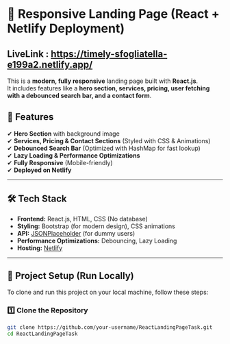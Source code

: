 # 🚀 Responsive Landing Page (React + Netlify Deployment)
## LiveLink : https://timely-sfogliatella-e199a2.netlify.app/
This is a **modern, fully responsive** landing page built with **React.js**.  
It includes features like a **hero section, services, pricing, user fetching with a debounced search bar, and a contact form**.  

## 🌟 **Features**
✔ **Hero Section** with background image  
✔ **Services, Pricing & Contact Sections** (Styled with CSS & Animations)  
✔ **Debounced Search Bar** (Optimized with HashMap for fast lookup)  
✔ **Lazy Loading & Performance Optimizations**  
✔ **Fully Responsive** (Mobile-friendly)  
✔ **Deployed on Netlify**  

---

## 🛠 **Tech Stack**
- **Frontend:** React.js, HTML, CSS (No database)  
- **Styling:** Bootstrap (for modern design), CSS animations  
- **API:** [JSONPlaceholder](https://jsonplaceholder.typicode.com/) (for dummy users)  
- **Performance Optimizations:** Debouncing, Lazy Loading  
- **Hosting:** [Netlify](https://www.netlify.com/)  

---

## 🎯 **Project Setup (Run Locally)**
To clone and run this project on your local machine, follow these steps:

### **1️⃣ Clone the Repository**
```bash
git clone https://github.com/your-username/ReactLandingPageTask.git
cd ReactLandingPageTask
